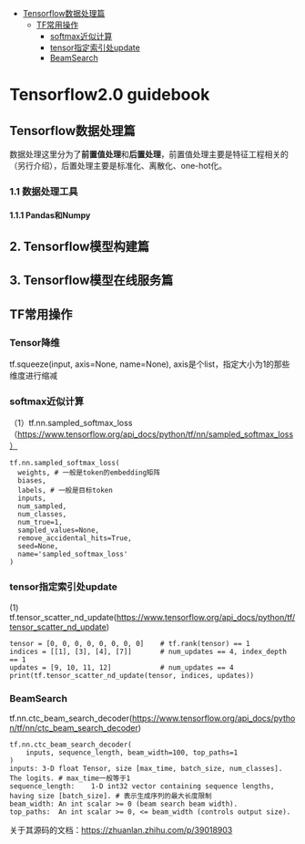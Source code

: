 - [Tensorflow数据处理篇](#Tensorflow数据处理篇) <br/>
  - [TF常用操作](#TF常用操作) <br/>
    - [softmax近似计算](#softmax近似计算) <br/>
    - [tensor指定索引处update](#tensor指定索引处update) <br/>
    - [BeamSearch](#BeamSearch) <br/>

# Tensorflow2.0 guidebook

## Tensorflow数据处理篇
数据处理这里分为了**前置值处理**和**后置处理**，前置值处理主要是特征工程相关的（另行介绍），后置处理主要是标准化、离散化、one-hot化。
### 1.1 数据处理工具
#### 1.1.1 Pandas和Numpy
## 2. Tensorflow模型构建篇
## 3. Tensorflow模型在线服务篇
## TF常用操作
### Tensor降维
  tf.squeeze(input, axis=None, name=None), axis是个list，指定大小为1的那些维度进行缩减
### softmax近似计算
（1）tf.nn.sampled_softmax_loss（https://www.tensorflow.org/api_docs/python/tf/nn/sampled_softmax_loss）
  ```
  tf.nn.sampled_softmax_loss(
    weights, # 一般是token的embedding矩阵
    biases,
    labels, # 一般是目标token
    inputs,
    num_sampled,
    num_classes,
    num_true=1,
    sampled_values=None,
    remove_accidental_hits=True,
    seed=None,
    name='sampled_softmax_loss'
)
```

### tensor指定索引处update
(1) tf.tensor_scatter_nd_update(https://www.tensorflow.org/api_docs/python/tf/tensor_scatter_nd_update)
```
tensor = [0, 0, 0, 0, 0, 0, 0, 0]    # tf.rank(tensor) == 1
indices = [[1], [3], [4], [7]]       # num_updates == 4, index_depth == 1
updates = [9, 10, 11, 12]            # num_updates == 4
print(tf.tensor_scatter_nd_update(tensor, indices, updates))
```

### BeamSearch
tf.nn.ctc_beam_search_decoder(https://www.tensorflow.org/api_docs/python/tf/nn/ctc_beam_search_decoder)
```
tf.nn.ctc_beam_search_decoder(
    inputs, sequence_length, beam_width=100, top_paths=1
)
inputs:	3-D float Tensor, size [max_time, batch_size, num_classes]. The logits. # max_time一般等于1
sequence_length:	1-D int32 vector containing sequence lengths, having size [batch_size]. # 表示生成序列的最大长度限制
beam_width:	An int scalar >= 0 (beam search beam width).
top_paths:	An int scalar >= 0, <= beam_width (controls output size).
```
关于其源码的文档：https://zhuanlan.zhihu.com/p/39018903



















    
